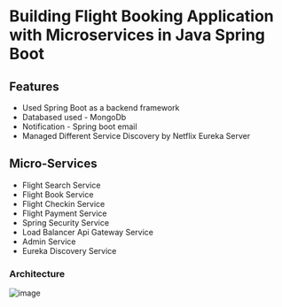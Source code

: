 
# Building Flight Booking Application with Microservices in Java Spring Boot

## Features

- Used Spring Boot as a backend framework
- Databased used - MongoDb
- Notification - Spring boot email
- Managed Different Service Discovery by Netflix Eureka Server


## Micro-Services

- Flight Search Service
- Flight Book Service
- Flight Checkin Service
- Flight Payment Service
- Spring Security Service
- Load Balancer Api Gateway Service
- Admin Service
- Eureka Discovery Service

### Architecture

![image](https://github.com/Poojanp-311/Flight-Booking-System-CaseStudy/assets/71166838/9468ed1d-0115-4af9-80c1-43afa2b32d4f)



